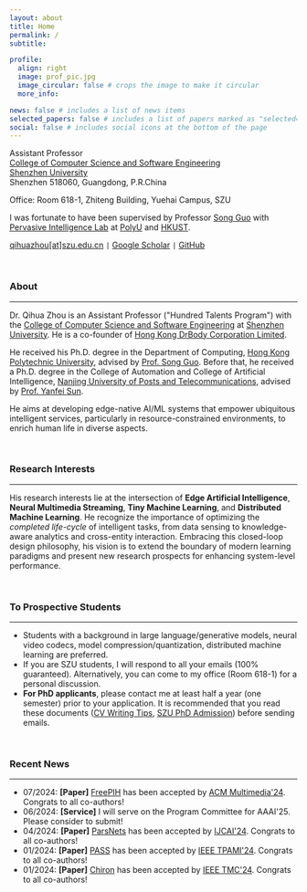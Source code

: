 ```yaml
---
layout: about
title: Home
permalink: /
subtitle: 

profile:
  align: right
  image: prof_pic.jpg
  image_circular: false # crops the image to make it circular
  more_info: 

news: false # includes a list of news items
selected_papers: false # includes a list of papers marked as "selected={true}"
social: false # includes social icons at the bottom of the page
---
```




<script>
var _hmt = _hmt || [];
(function() {
  var hm = document.createElement("script");
  hm.src = "https://hm.baidu.com/hm.js?e1fbc51bf0047233391b8fc6e4db66ac";
  var s = document.getElementsByTagName("script")[0]; 
  s.parentNode.insertBefore(hm, s);
})();
</script>




Assistant Professor  
[College of Computer Science and Software Engineering](https://csse.szu.edu.cn/pages/user/index?id=1309)  
[Shenzhen University](https://www.szu.edu.cn/)  
Shenzhen 518060, Guangdong, P.R.China  

Office: Room 618-1, Zhiteng Building, Yuehai Campus, SZU

I was fortunate to have been supervised by Professor [Song Guo](https://cse.hkust.edu.hk/admin/people/faculty/profile/songguo) with [Pervasive Intelligence Lab](https://hkpeilab.github.io/) at [PolyU](https://www.polyu.edu.hk/) and [HKUST](https://hkust.edu.hk/).

[qihuazhou[at]szu.edu.cn](mailto:qihuazhou[at]szu.edu.cn) <code>&#124;</code> [Google Scholar](https://scholar.google.com/citations?user=vsD8e8QAAAAJ) <code>&#124;</code> [GitHub](https://github.com/kimihe)


<!-- > <span style="font-size:11pt; color:#A8A8A8"> *"I never think of the future. It comes soon enough." — Albert Einstein*</span>   -->



&nbsp;

### About
---

Dr. Qihua Zhou is an Assistant Professor ("Hundred Talents Program") with the [College of Computer Science and Software Engineering](https://csse.szu.edu.cn/pages/user/index?id=1309) at [Shenzhen University](https://www.szu.edu.cn/). He is a co-founder of [Hong Kong DrBody Corporation Limited](https://zerodrbody.wixsite.com/drbody).

He received his Ph.D. degree in the Department of Computing, [Hong Kong Polytechnic University](https://www.polyu.edu.hk/), advised by [Prof. Song Guo](https://cse.hkust.edu.hk/admin/people/faculty/profile/songguo).
Before that, he received a Ph.D. degree in the College of Automation and College of Artificial Intelligence, [Nanjing University of Posts and Telecommunications](https://www.njupt.edu.cn/), advised by [Prof. Yanfei Sun](https://yjs.njupt.edu.cn/dsgl/nocontrol/college/dsfcxq.htm?dsJbxxId=9B9D05C52D3F2DCFE050007F01006EFE). 
<!-- and [Prof. Kun Wang](https://sme.fudan.edu.cn/60/2f/c31133a352303/page.htm). -->

He aims at developing edge-native AI/ML systems that empower ubiquitous intelligent services, particularly in resource-constrained environments, to enrich human life in diverse aspects.

<!-- He is a co-founder of [Hong Kong DrBody Corporation Limited](https://zerodrbody.wixsite.com/drbody). -->



&nbsp;  

### Research Interests
---

His research interests lie at the intersection of **Edge Artificial Intelligence**, **Neural Multimedia Streaming**, **Tiny Machine Learning**, and **Distributed Machine Learning**. 
He recognize the importance of optimizing the *completed life-cycle* of intelligent tasks, from data sensing to knowledge-aware analytics and cross-entity interaction. 
Embracing this closed-loop design philosophy, his vision is to extend the boundary of modern learning paradigms and present new research prospects for enhancing system-level performance.

<!-- His research outcomes cover a broad spectrum, ranging from *theory* to *implementation*, with a primary focus on three key aspects. -->




&nbsp;

### To Prospective Students
---

* Students with a background in large language/generative models, neural video codecs, model compression/quantization, distributed machine learning are preferred.
* If you are SZU students, I will respond to all your emails (100% guaranteed). Alternatively, you can come to my office (Room 618-1) for a personal discussion.
* **For PhD applicants**, please contact me at least half a year (one semester) prior to your application. It is recommended that you read these documents ([CV Writing Tips](https://www.discoverphds.com/advice/applying/cv-for-phd-application), [SZU PhD Admission](https://yz.szu.edu.cn/info/1011/12703.htm)) before sending emails.




&nbsp;  

### Recent News
---

* 07/2024: **[Paper]** [FreePIH](https://openreview.net/pdf?id=de7GoqU3Uv) has been accepted by [ACM Multimedia'24](https://2024.acmmm.org/). Congrats to all co-authors!  
* 06/2024: **[Service]** I will serve on the Program Committee for AAAI'25. Please consider to submit!  
* 04/2024: **[Paper]** [ParsNets](https://arxiv.org/pdf/2312.09709) has been accepted by [IJCAI'24](https://ijcai24.org/). Congrats to all co-authors!  
* 01/2024: **[Paper]** [PASS](https://ieeexplore.ieee.org/document/10381763) has been accepted by [IEEE TPAMI'24](https://ieeexplore.ieee.org/xpl/RecentIssue.jsp?punumber=34). Congrats to all co-authors!  
* 01/2024: **[Paper]** [Chiron](https://ieeexplore.ieee.org/document/10382540) has been accepted by [IEEE TMC'24](https://ieeexplore.ieee.org/xpl/RecentIssue.jsp?punumber=7755). Congrats to all co-authors!  




